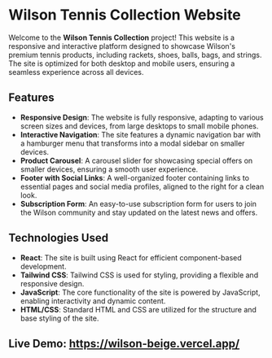 # Wilson Tennis Collection Website

Welcome to the **Wilson Tennis Collection** project! This website is a responsive and interactive platform designed to showcase Wilson's premium tennis products, including rackets, shoes, balls, bags, and strings. The site is optimized for both desktop and mobile users, ensuring a seamless experience across all devices.

## Features

- **Responsive Design**: The website is fully responsive, adapting to various screen sizes and devices, from large desktops to small mobile phones.
- **Interactive Navigation**: The site features a dynamic navigation bar with a hamburger menu that transforms into a modal sidebar on smaller devices.
- **Product Carousel**: A carousel slider for showcasing special offers on smaller devices, ensuring a smooth user experience.
- **Footer with Social Links**: A well-organized footer containing links to essential pages and social media profiles, aligned to the right for a clean look.
- **Subscription Form**: An easy-to-use subscription form for users to join the Wilson community and stay updated on the latest news and offers.

## Technologies Used

- **React**: The site is built using React for efficient component-based development.
- **Tailwind CSS**: Tailwind CSS is used for styling, providing a flexible and responsive design.
- **JavaScript**: The core functionality of the site is powered by JavaScript, enabling interactivity and dynamic content.
- **HTML/CSS**: Standard HTML and CSS are utilized for the structure and base styling of the site.

## Live Demo: https://wilson-beige.vercel.app/
